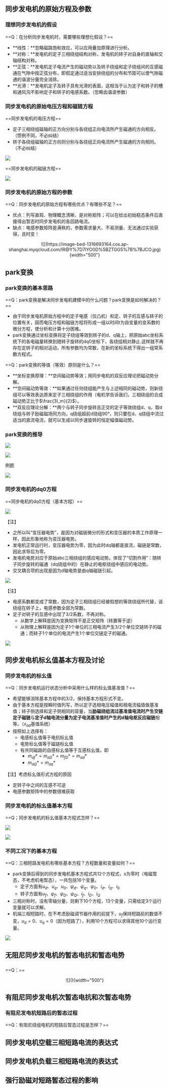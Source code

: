 ## 同步发电机的原始方程及参数
### 理想同步发电机的假设
==Q：在分析同步发电机时，需要哪些理想化假设？==

- **线性：**忽略磁路饱和效应，可以应用叠加原理进行分析。
- **对称：**发电机的定子三相绕组结构对称，发电机的转子对自身的直轴和交轴结构对称。
- **正弦：**发电机定子电流产生的磁动势以及转子绕组和定子绕组间的互感磁通在气隙中按正弦分布，即假定通过适当安排绕组的分布和节距可以使气隙磁通的谐波分量完全消除。
- **光滑：**发电机定子及转子具有光滑的表面，这相当于认为定子和转子的槽和通风沟不影响定子和转子的电感系数。（忽略齿谐波参数）

### 同步发电机的原始电压方程和磁链方程
==同步发电机的电压方程==

- 定子三相绕组磁轴的正方向分别与各绕组正向电流所产生磁通的方向相反。（惯例不同，不必纠结）
- 转子各绕组磁轴的正方向则分别与各绕组正向电流所产生磁通的方向相同。（不必纠结）

![](https://image-bed-1316693164.cos.ap-shanghai.myqcloud.com/KZRS%7DR75E%25ZO5KMWUJ~@%5DDO.jpg)

==同步发电机的磁链方程==

![](https://image-bed-1316693164.cos.ap-shanghai.myqcloud.com/20230312094655.png)

### 同步发电机的原始方程的参数
==Q：同步发电机的原始方程有哪些优点？有哪些不足？==

- 优点：列写直观、物理概念清晰、是对称矩阵；可以在给出初始稳态条件后直接得出暂态时同步发电机的各回路电流。
- 缺点：电感参数矩阵是满秩的，参数需求量大、不易测量、无法通过实验获得，且时变！

<center>
![](https://image-bed-1316693164.cos.ap-shanghai.myqcloud.com/IR@Y%7D7IYO0D%5BZTGG5%7B%7BJCO.jpg){width="500"}
</center>

## park变换
### park变换的基本思路
==Q：park变换是解决同步发电机建模中的什么问题？park变换是如何解决的？==

- 由于同步发电机原始方程中的定子电感（仅凸机）和定、转子的互感与转子的位置有关，因而电压方程和磁链方程将形成一组以时间t为自变量的变系数的微分方程，使分析和计算十分困难。
- park变换通过坐标变换将定子绕组等效到转子的d、q轴上，把原始abc坐标系统下的各电磁量转换到随转子旋转的dq0坐标下，各绕组相对静止.这样就不再存在定转子的相对运动，所有参数均为常数，在新的坐标系统下得出一组常系数方程式。

==Q：park变换的等值（等效）原则是什么？==

- **坐标变换原理：**空间磁动势等效；用同步电机的双反应理论把磁动势分解。
- **空间磁动势等效：**如果通过任何绕组能产生与上述相同的磁动势，则新绕组可以等效表达原来定子三相绕组的作用（电机学告诉我们，三相绕组的合成磁动势正比于$\frac{3I_m}{2}$）。
- **双反应理论分解：**两个与转子同步旋转且正交的定子等效绕组d、q，取d绕组与转子励磁磁场同方向，q绕组超前d绕组90°，则只要在d、q绕组中流过适当的直流电流，就可以生成以同步速旋转的恒定幅值磁动势。

### park变换的推导

![](https://image-bed-1316693164.cos.ap-shanghai.myqcloud.com/H%7DRFCT%7BWTS%5B@~N2FIXBTSB9.jpg)

![](https://image-bed-1316693164.cos.ap-shanghai.myqcloud.com/9DL5@DD830M%5B$RTB~0@RP%5D1.jpg)

例题

![](https://image-bed-1316693164.cos.ap-shanghai.myqcloud.com/%5B%5BRVOWB~59%7DKW0C2~T~2E6S.jpg)

### 同步发电机的dq0方程
==同步电机的dq0方程（基本方程）==

![](https://image-bed-1316693164.cos.ap-shanghai.myqcloud.com/$MZI2E~OB0XRB%7DFI%7BS0H%7B9U.jpg)

【注】

- 之所以叫“变压器电势”，是因为对磁链微分的形式和变压器的本质工作原理一样，因此形象地称为变压器电势。
- 发电机正常运行时，变压器电势为零，因为此时dq轴都是直流，磁链是常数，因此求导后为零。
- 发电机电势对应于原始abc三相绕组的感应电动势。体现了“切割作用”：随转子同步旋转的磁通（dq绕组中的）在静止的电枢绕组中感应的电动势。
- 交叉耦合项的出现是因为d轴电势是由q轴磁链引起。

![](https://image-bed-1316693164.cos.ap-shanghai.myqcloud.com/UGB30%7BETANB_EA%7B%7DAN%5BRQD.jpg)

【注】

- 电感系数都变成了常数，因为定子三相绕组已经被假想的等效绕组所代替，该绕组在转子上，电感参数全部为常数。
- 定子对转子的互感中出现了3/2系数，不再对称。
    - 从数学上解释是因为变换矩阵不是正交矩阵（转置等于逆）
    - 从物理上解释是因为定子1个单位的三相电流产生3/2个单位交链转子的磁通；而转子1个单位的电流产生1个单位交链定子的磁通。

![](https://image-bed-1316693164.cos.ap-shanghai.myqcloud.com/%7B%7DG@HV4@06$B$G%25S@G%7D%5B%60N.jpg)

## 同步发电机标幺值基本方程及讨论
### 同步发电机的标幺值
==Q：同步发电机运行状态分析中采用什么样的标幺值基准值？==

- 希望能够消除基本方程中的3/2，保持基本方程形式不变。
- 由于基本方程是按瞬时值列写，所以定子选相电压幅值和相电流幅值做基准值；转子侧选择和定子侧相同的容量，当**励磁绕组流过基准值电流时产生交链定子磁链**与**定子d轴电流分量为定子电流基准值时产生的d轴电枢反应磁链**相等。（$x_{ad}$基值系统）
- 按照如上选择有：
    - 电感标幺值等于电抗标幺值
    - 电势标幺值等于磁链标幺值
    - 有共同磁路的自感标幺值等于互感标幺值，即
        - $m_{af}*=m_{aD}*=m_{fD}*=m_{ad}*$
        - $m_{aQ}*=m_{aq}*$

【注】考虑标幺值形式方程的原因

- 定转子中之间的互感不可逆
- 电感参数矩阵中的参数很难获取

### 同步发电机的标幺值基本方程
==Q；同步发电机的标幺值基本方程式怎样？==

![](https://image-bed-1316693164.cos.ap-shanghai.myqcloud.com/FA%60R9H%5B2U8WZ2GZJBJX$EMG.jpg)

![](https://image-bed-1316693164.cos.ap-shanghai.myqcloud.com/A%5BJ3I~X5D$P~_TAXZWG6@H3.jpg)

### 不同工况下的基本方程
==Q：三相短路发电机有哪些基本方程？方程数量和变量如何？==

- park变换后得到的同步发电机基本方程式共12个方程式，s为零时（电磁暂态，不考虑机电暂态），一共包括16个变量。
    - 定子方面有$u_d、u_q、u_0、\psi_d、\psi_q、\psi_0、i_d、i_q、i_0$
    - 转子方面有$u_f、\psi_f、\psi_D、\psi_Q、i_f、i_D、i_Q$
- 三相对称时，没有零轴分量，则剩下10个方程，13个变量，只需给定3个运行变量就可以求解。
- 机端三相短路时，在不考虑励磁调节器作用的前提下，$u_f$保持短路前的数值不变，$u_d=0、u_q=0$（因为短路了），利用10个方程可以求得其他10个运行变量。

![](https://image-bed-1316693164.cos.ap-shanghai.myqcloud.com/L_Q7CE@X@U$5I~~Z1YJ6~1.jpg)

## 无阻尼同步发电机的暂态电抗和暂态电势
### 
==Q：==

<center>
![](){width="500"}
</center>


## 有阻尼同步发电机次暂态电抗和次暂态电势
### 有阻尼发电机短路后的暂态过程

==Q：有阻尼绕组电机的短路后暂态过程是怎样？==

## 同步发电机空载三相短路电流的表达式
## 同步发电机负载三相短路电流的表达式
## 强行励磁对短路暂态过程的影响